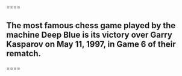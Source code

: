 ====
## The most famous chess game played by the machine Deep Blue is its victory over Garry Kasparov on May 11, 1997, in Game 6 of their rematch.
====